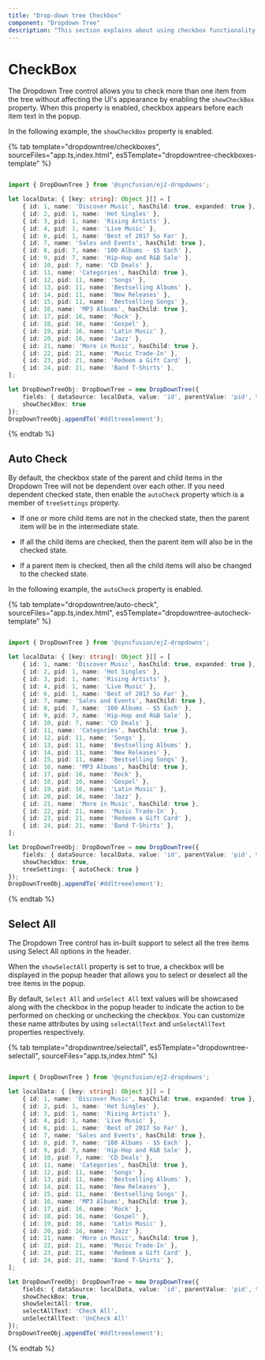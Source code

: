 ```yaml
---
title: "Drop-down tree Checkbox"
component: "Dropdown Tree"
description: "This section explains about using checkbox functionality in dropdown tree control."
---
```


# CheckBox

The Dropdown Tree control allows you to check more than one item from the tree without affecting the UI's appearance by enabling the `showCheckBox` property. When this property is enabled, checkbox appears before each item text in the popup.

In the following example, the `showCheckBox` property is enabled.

{% tab template="dropdowntree/checkboxes", sourceFiles="app.ts,index.html", es5Template="dropdowntree-checkboxes-template" %}

```typescript

import { DropDownTree } from '@syncfusion/ej2-dropdowns';

let localData: { [key: string]: Object }[] = [
    { id: 1, name: 'Discover Music', hasChild: true, expanded: true },
    { id: 2, pid: 1, name: 'Hot Singles' },
    { id: 3, pid: 1, name: 'Rising Artists' },
    { id: 4, pid: 1, name: 'Live Music' },
    { id: 6, pid: 1, name: 'Best of 2017 So Far' },
    { id: 7, name: 'Sales and Events', hasChild: true },
    { id: 8, pid: 7, name: '100 Albums - $5 Each' },
    { id: 9, pid: 7, name: 'Hip-Hop and R&B Sale' },
    { id: 10, pid: 7, name: 'CD Deals' },
    { id: 11, name: 'Categories', hasChild: true },
    { id: 12, pid: 11, name: 'Songs' },
    { id: 13, pid: 11, name: 'Bestselling Albums' },
    { id: 14, pid: 11, name: 'New Releases' },
    { id: 15, pid: 11, name: 'Bestselling Songs' },
    { id: 16, name: 'MP3 Albums', hasChild: true },
    { id: 17, pid: 16, name: 'Rock' },
    { id: 18, pid: 16, name: 'Gospel' },
    { id: 19, pid: 16, name: 'Latin Music' },
    { id: 20, pid: 16, name: 'Jazz' },
    { id: 21, name: 'More in Music', hasChild: true },
    { id: 22, pid: 21, name: 'Music Trade-In' },
    { id: 23, pid: 21, name: 'Redeem a Gift Card' },
    { id: 24, pid: 21, name: 'Band T-Shirts' },
];

let DropDownTreeObj: DropDownTree = new DropDownTree({
    fields: { dataSource: localData, value: 'id', parentValue: 'pid', text: 'name', hasChildren: 'hasChild' },
    showCheckBox: true
});
DropDownTreeObj.appendTo('#ddltreeelement');

```

{% endtab %}

## Auto Check

By default, the checkbox state of the parent and child items in the Dropdown Tree will not be dependent over each other. If you need dependent checked state, then enable the `autoCheck` property which is a member of `treeSettings` property.

* If one or more child items are not in the checked state, then the parent item will be in the intermediate state.

* If all the child items are checked, then the parent item will also be in the checked state.

* If a parent item is checked, then all the child items will also be changed to the checked state.

In the following example, the `autoCheck` property is enabled.

{% tab template="dropdowntree/auto-check", sourceFiles="app.ts,index.html", es5Template="dropdowntree-autocheck-template" %}

```typescript

import { DropDownTree } from '@syncfusion/ej2-dropdowns';

let localData: { [key: string]: Object }[] = [
    { id: 1, name: 'Discover Music', hasChild: true, expanded: true },
    { id: 2, pid: 1, name: 'Hot Singles' },
    { id: 3, pid: 1, name: 'Rising Artists' },
    { id: 4, pid: 1, name: 'Live Music' },
    { id: 6, pid: 1, name: 'Best of 2017 So Far' },
    { id: 7, name: 'Sales and Events', hasChild: true },
    { id: 8, pid: 7, name: '100 Albums - $5 Each' },
    { id: 9, pid: 7, name: 'Hip-Hop and R&B Sale' },
    { id: 10, pid: 7, name: 'CD Deals' },
    { id: 11, name: 'Categories', hasChild: true },
    { id: 12, pid: 11, name: 'Songs' },
    { id: 13, pid: 11, name: 'Bestselling Albums' },
    { id: 14, pid: 11, name: 'New Releases' },
    { id: 15, pid: 11, name: 'Bestselling Songs' },
    { id: 16, name: 'MP3 Albums', hasChild: true },
    { id: 17, pid: 16, name: 'Rock' },
    { id: 18, pid: 16, name: 'Gospel' },
    { id: 19, pid: 16, name: 'Latin Music' },
    { id: 20, pid: 16, name: 'Jazz' },
    { id: 21, name: 'More in Music', hasChild: true },
    { id: 22, pid: 21, name: 'Music Trade-In' },
    { id: 23, pid: 21, name: 'Redeem a Gift Card' },
    { id: 24, pid: 21, name: 'Band T-Shirts' },
];

let DropDownTreeObj: DropDownTree = new DropDownTree({
    fields: { dataSource: localData, value: 'id', parentValue: 'pid', text: 'name', hasChildren: 'hasChild' },
    showCheckBox: true,
    treeSettings: { autoCheck: true }
});
DropDownTreeObj.appendTo('#ddltreeelement');

```

{% endtab %}

## Select All

The Dropdown Tree control has in-built support to select all the tree items using Select All options in the header.

When the `showSelectAll` property is set to true, a checkbox will be displayed in the popup header that allows you to select or deselect all the tree items in the popup.

By default, `Select All` and `unSelect All` text values will be showcased along with the checkbox in the popup header to indicate the action to be performed on checking or unchecking the checkbox. You can customize these name attributes by using `selectAllText` and `unSelectAllText` properties respectively.

{% tab template="dropdowntree/selectall", es5Template="dropdowntree-selectall", sourceFiles="app.ts,index.html" %}

```typescript

import { DropDownTree } from '@syncfusion/ej2-dropdowns';

let localData: { [key: string]: Object }[] = [
    { id: 1, name: 'Discover Music', hasChild: true, expanded: true },
    { id: 2, pid: 1, name: 'Hot Singles' },
    { id: 3, pid: 1, name: 'Rising Artists' },
    { id: 4, pid: 1, name: 'Live Music' },
    { id: 6, pid: 1, name: 'Best of 2017 So Far' },
    { id: 7, name: 'Sales and Events', hasChild: true },
    { id: 8, pid: 7, name: '100 Albums - $5 Each' },
    { id: 9, pid: 7, name: 'Hip-Hop and R&B Sale' },
    { id: 10, pid: 7, name: 'CD Deals' },
    { id: 11, name: 'Categories', hasChild: true },
    { id: 12, pid: 11, name: 'Songs' },
    { id: 13, pid: 11, name: 'Bestselling Albums' },
    { id: 14, pid: 11, name: 'New Releases' },
    { id: 15, pid: 11, name: 'Bestselling Songs' },
    { id: 16, name: 'MP3 Albums', hasChild: true },
    { id: 17, pid: 16, name: 'Rock' },
    { id: 18, pid: 16, name: 'Gospel' },
    { id: 19, pid: 16, name: 'Latin Music' },
    { id: 20, pid: 16, name: 'Jazz' },
    { id: 21, name: 'More in Music', hasChild: true },
    { id: 22, pid: 21, name: 'Music Trade-In' },
    { id: 23, pid: 21, name: 'Redeem a Gift Card' },
    { id: 24, pid: 21, name: 'Band T-Shirts' },
];

let DropDownTreeObj: DropDownTree = new DropDownTree({
    fields: { dataSource: localData, value: 'id', parentValue: 'pid', text: 'name', hasChildren: 'hasChild' },
    showCheckBox: true,
    showSelectAll: true,
    selectAllText: 'Check All',
    unSelectAllText: 'UnCheck All'
});
DropDownTreeObj.appendTo('#ddltreeelement');


```

{% endtab %}